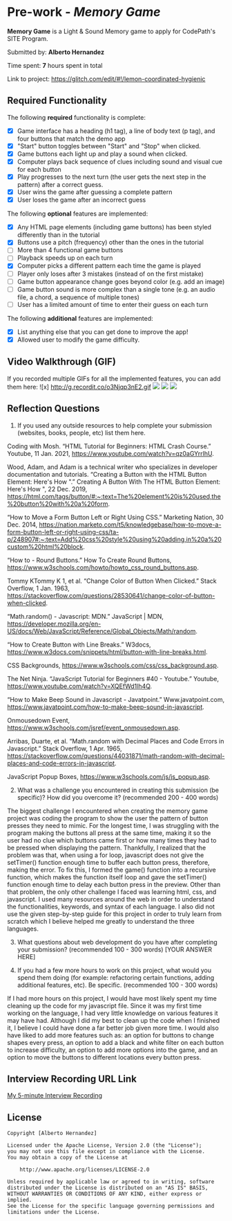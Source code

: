 # Pre-work - *Memory Game*

**Memory Game** is a Light & Sound Memory game to apply for CodePath's SITE Program. 

Submitted by: **Alberto Hernandez**

Time spent: **7** hours spent in total

Link to project: https://glitch.com/edit/#!/lemon-coordinated-hygienic

## Required Functionality

The following **required** functionality is complete:

* [x] Game interface has a heading (h1 tag), a line of body text (p tag), and four buttons that match the demo app
* [x] "Start" button toggles between "Start" and "Stop" when clicked. 
* [x] Game buttons each light up and play a sound when clicked. 
* [x] Computer plays back sequence of clues including sound and visual cue for each button
* [x] Play progresses to the next turn (the user gets the next step in the pattern) after a correct guess. 
* [x] User wins the game after guessing a complete pattern
* [x] User loses the game after an incorrect guess

The following **optional** features are implemented:

* [x] Any HTML page elements (including game buttons) has been styled differently than in the tutorial
* [x] Buttons use a pitch (frequency) other than the ones in the tutorial
* [ ] More than 4 functional game buttons
* [ ] Playback speeds up on each turn
* [x] Computer picks a different pattern each time the game is played
* [ ] Player only loses after 3 mistakes (instead of on the first mistake)
* [ ] Game button appearance change goes beyond color (e.g. add an image)
* [ ] Game button sound is more complex than a single tone (e.g. an audio file, a chord, a sequence of multiple tones)
* [ ] User has a limited amount of time to enter their guess on each turn

The following **additional** features are implemented:

- [x] List anything else that you can get done to improve the app!
- [x] Allowed user to modify the game difficulty. 

## Video Walkthrough (GIF)

If you recorded multiple GIFs for all the implemented features, you can add them here:
![x] http://g.recordit.co/o3Njqp3nE2.gif
![](gif2-link-here)
![](gif3-link-here)
![](gif4-link-here)

## Reflection Questions
1. If you used any outside resources to help complete your submission (websites, books, people, etc) list them here. 

Coding with Mosh. “HTML Tutorial for Beginners: HTML Crash Course.” Youtube, 11 Jan. 2021, https://www.youtube.com/watch?v=qz0aGYrrlhU. 

Wood, Adam, and Adam is a technical writer who specializes in developer documentation and tutorials. “Creating a Button with the HTML Button Element: Here's How ".” Creating A Button With The HTML Button Element: Here's How ", 22 Dec. 2019, https://html.com/tags/button/#:~:text=The%20element%20is%20used,the%20button%20with%20a%20form.

“How to Move a Form Button Left or Right Using CSS.” Marketing Nation, 30 Dec. 2014, https://nation.marketo.com/t5/knowledgebase/how-to-move-a-form-button-left-or-right-using-css/ta-p/248907#:~:text=Add%20css%20style%20using%20adding,in%20a%20custom%20html%20block.  

“How to - Round Buttons.” How To Create Round Buttons, https://www.w3schools.com/howto/howto_css_round_buttons.asp. 

Tommy KTommy K 1, et al. “Change Color of Button When Clicked.” Stack Overflow, 1 Jan. 1963, https://stackoverflow.com/questions/28530641/change-color-of-button-when-clicked. 

“Math.random() - Javascript: MDN.” JavaScript | MDN, https://developer.mozilla.org/en-US/docs/Web/JavaScript/Reference/Global_Objects/Math/random. 

“How to Create Button with Line Breaks.” W3docs, https://www.w3docs.com/snippets/html/button-with-line-breaks.html. 

CSS Backgrounds, https://www.w3schools.com/css/css_background.asp. 

The Net Ninja. “JavaScript Tutorial for Beginners #40 - Youtube.” Youtube, https://www.youtube.com/watch?v=XQEfWd1lh4Q. 

“How to Make Beep Sound in Javascript - Javatpoint.” Www.javatpoint.com, https://www.javatpoint.com/how-to-make-beep-sound-in-javascript. 

Onmousedown Event, https://www.w3schools.com/jsref/event_onmousedown.asp. 

Arribas, Duarte, et al. “Math.random with Decimal Places and Code Errors in Javascript.” Stack Overflow, 1 Apr. 1965, https://stackoverflow.com/questions/44031871/math-random-with-decimal-places-and-code-errors-in-javascript. 

JavaScript Popup Boxes, https://www.w3schools.com/js/js_popup.asp. 



2. What was a challenge you encountered in creating this submission (be specific)? How did you overcome it? (recommended 200 - 400 words) 

The biggest challenge I encountered when creating the memory game project was coding the program to show the user the pattern of button presses they need to mimic. For the longest time, I was struggling with the program making the buttons all press at the same time, making it so the user had no clue which buttons came first or how many times they had to be pressed when displaying the pattern. Thankfully, I realized that the problem was that, when using a for loop, javascript does not give the setTimer() function enough time to buffer each button press, therefore, making the error. To fix this, I formed the game() function into a recursive function, which makes the function itself loop and gave the setTimer() function enough time to delay each button press in the preview.  Other than that problem, the only other challenge I faced was learning html, css, and javascript. I used many resources around the web in order to understand the functionalities, keywords, and syntax of each language. I also did not use the given step-by-step guide for this project in order to truly learn from scratch which I believe helped me greatly to understand the three languages.

3. What questions about web development do you have after completing your submission? (recommended 100 - 300 words) 
[YOUR ANSWER HERE]

4. If you had a few more hours to work on this project, what would you spend them doing (for example: refactoring certain functions, adding additional features, etc). Be specific. (recommended 100 - 300 words) 

If I had more hours on this project, I would have most likely spent my time cleaning up the code for my javascript file. Since it was my first time working on the language, I had very little knowledge on various features it may have had. Although I did my best to clean up the code when I finished it, I believe I could have done a far better job given more time. I would also have liked to add more features such as: an option for buttons to change shapes every press, an option to add a black and white filter on each button to increase difficulty, an option to add more options into the game, and an option to move the buttons to different locations every button press.

## Interview Recording URL Link

[My 5-minute Interview Recording](your-link-here)


## License

    Copyright [Alberto Hernandez]

    Licensed under the Apache License, Version 2.0 (the "License");
    you may not use this file except in compliance with the License.
    You may obtain a copy of the License at

        http://www.apache.org/licenses/LICENSE-2.0

    Unless required by applicable law or agreed to in writing, software
    distributed under the License is distributed on an "AS IS" BASIS,
    WITHOUT WARRANTIES OR CONDITIONS OF ANY KIND, either express or implied.
    See the License for the specific language governing permissions and
    limitations under the License.

